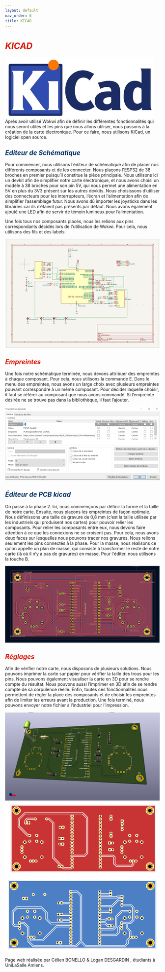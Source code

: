 ```yaml
---
layout: default
nav_order: 6
title: KICAD
---
```


# <span style="color:#DB1702">_KICAD_</span>
![Illustration kicad1](images/kicad.png)
Après avoir utilisé Wokwi afin de définir les différentes fonctionnalités qui nous seront utiles et les pins que nous allons utiliser, nous passons à la création de la carte électronique. Pour ce faire, nous utilisons KiCad, un logiciel open source.

## <span style="color:#003366">_Editeur de Schématique_</span>

Pour commencer, nous utilisons l’éditeur de schématique afin de placer nos différents composants et de les connecter. Nous plaçons l'ESP32 de 38 broches en premier puisqu’il constitue la pièce principale. Nous utilisons ici un devkit afin de simplifier notre carte électronique, et nous avons choisi un modèle à 38 broches pour son pin 5V, qui nous permet une alimentation en 5V en plus du 3V3 présent sur les autres devkits. Nous choisissons d’utiliser des connecteurs pour les interrupteurs, l’écran et l’alimentation afin de simplifier l’assemblage futur. Nous avons dû importer les joysticks dans les librairies car ils n’étaient pas présents par défaut. Nous avons également ajouté une LED afin de servir de témoin lumineux pour l’alimentation.

Une fois tous nos composants placés, nous les relions aux pins correspondants décidés lors de l'utilisation de Wokwi. Pour cela, nous utilisons des fils et des labels.

![Illustration kicad1](images/13.PNG)

## <span style="color:#DB1702">_Empreintes_</span>

Une fois notre schématique terminée, nous devons attribuer des empreintes à chaque composant. Pour cela, nous utilisons la commande E. Dans le menu des empreintes, nous avons un large choix avec plusieurs empreintes pouvant correspondre à un même composant. Pour décider laquelle choisir, il faut se référer au composant que nous avons commandé. Si l’empreinte désirée ne se trouve pas dans la bibliothèque, il faut l’ajouter.

![Illustration assemblage](images/18.PNG)

## <span style="color:#003366">_Éditeur de PCB kicad_</span>

On passe à la phase 2. Ici, nous commençons par définir la forme et la taille de notre carte. Ensuite, nous plaçons les empreintes de façon optimale. Nous définissons une taille de gravure de 0,8 mm (c’est la taille utilisée par les industriels qui produisent nos cartes) pour pouvoir relier les composants. Pour relier les composants entre eux, nous devons faire attention à ce que les connexions ne se croisent pas. Pour cela, nous avons deux faces sur lesquelles nous pouvons tracer nos gravures. Nous relions seulement les pins connectés à la phase. Pour la masse, nous réalisons ce qu'on appelle un plan de masse, qui consiste à transformer le reste de notre carte (là où il n’y a pas de gravures) en masse. Pour l'éditer, nous utilisons la touche B.

![Illustration assemblage](images/15.PNG)

## <span style="color:#DB1702">_Réglages_</span>

Afin de vérifier notre carte, nous disposons de plusieurs solutions. Nous pouvons imprimer la carte sur papier pour vérifier la taille des trous pour les pins. Nous pouvons également visualiser la carte en 3D pour se rendre compte du résultat. Nous pouvons aussi l’imprimer en 3D afin de se rendre compte de sa corpulence réelle. Enfin, toutes ces fonctionnalités nous permettent de régler la place des composants et de choisir les empreintes afin de limiter les erreurs avant la production. Une fois terminé, nous pouvons envoyer notre fichier à l’industriel pour l’impression.

![Illustration assemblage](images/14.PNG)
![Illustration assemblage](images/16.PNG)
![Illustration assemblage](images/17.PNG)

Page web réalisée par Célien BONELLO & Logan DESGARDIN , étudiants à UniLaSalle Amiens.
